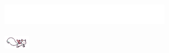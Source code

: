 <h1 align="center">
  <img src="./assets/title.svg" alt="hello world" />
</h1>

## <img height="40" src="./assets/kyubey.gif" alt="kyubey" />

<!-- ### Hi there 👋 -->

<!--
**dcyuki/dcyuki** is a ✨ _special_ ✨ repository because its `README.md` (this file) appears on your GitHub profile.

Here are some ideas to get you started:

- 🔭 I’m currently working on ...
- 🌱 I’m currently learning ...
- 👯 I’m looking to collaborate on ...
- 🤔 I’m looking for help with ...
- 💬 Ask me about ...
- 📫 How to reach me: ...
- 😄 Pronouns: ...
- ⚡ Fun fact: ...
-->